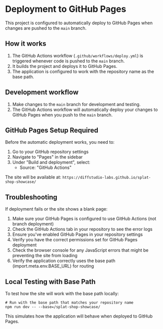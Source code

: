 
# Deployment to GitHub Pages

This project is configured to automatically deploy to GitHub Pages when changes are pushed to the `main` branch.

## How it works

1. The GitHub Actions workflow (`.github/workflows/deploy.yml`) is triggered whenever code is pushed to the `main` branch.
2. It builds the project and deploys it to GitHub Pages.
3. The application is configured to work with the repository name as the base path.

## Development workflow

1. Make changes to the `main` branch for development and testing.
2. The GitHub Actions workflow will automatically deploy your changes to GitHub Pages when you push to the `main` branch.

## GitHub Pages Setup Required

Before the automatic deployment works, you need to:

1. Go to your GitHub repository settings
2. Navigate to "Pages" in the sidebar
3. Under "Build and deployment", select:
   - Source: "GitHub Actions"

The site will be available at: `https://diffstudio-labs.github.io/splat-shop-showcase/`

## Troubleshooting

If deployment fails or the site shows a blank page:

1. Make sure your GitHub Pages is configured to use GitHub Actions (not branch deployment)
2. Check the GitHub Actions tab in your repository to see the error logs
3. Ensure you've enabled GitHub Pages in your repository settings
4. Verify you have the correct permissions set for GitHub Pages deployment
5. Check the browser console for any JavaScript errors that might be preventing the site from loading
6. Verify the application correctly uses the base path (import.meta.env.BASE_URL) for routing

## Local Testing with Base Path

To test how the site will work with the base path locally:

```
# Run with the base path that matches your repository name
npm run dev -- --base=/splat-shop-showcase/
```

This simulates how the application will behave when deployed to GitHub Pages.
